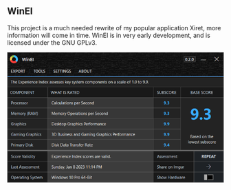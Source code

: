 ## WinEI

This project is a much needed rewrite of my popular application Xiret, more information will come in time. WinEI is in very early development, and is licensed under the GNU GPLv3.

<kbd>
  <img src="stream/images/winei.png">
</kbd>